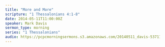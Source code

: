 ```yaml
---
title: "More and More"
scripture: "1 Thessalonians 4:1-8"
date: 2014-05-11T11:00:00Z
speaker: Mark Davis
sermon_type: morning
series: "1 Thessalonians"
audio: https://pcpcmorningsermons.s3.amazonaws.com/20140511_davis-537112eb1d814.mp3 
---
```



